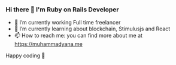 ### Hi there 👋 I'm Ruby on Rails Developer

- 🔭 I’m currently working Full time freelancer
- 🌱 I’m currently learning about blockchain, Stimulusjs and React
- 📫 How to reach me: you can find more about me at https://muhammadyana.me

Happy coding 🎉
<!--
**muhammadyana/muhammadyana** is a ✨ _special_ ✨ repository because its `README.md` (this file) appears on your GitHub profile.

Here are some ideas to get you started:

- 🔭 I’m currently working on ...
- 🌱 I’m currently learning ...
- 👯 I’m looking to collaborate on ...
- 🤔 I’m looking for help with ...
- 💬 Ask me about ...
- 📫 How to reach me: ...
- 😄 Pronouns: ...
- ⚡ Fun fact: ...
-->
